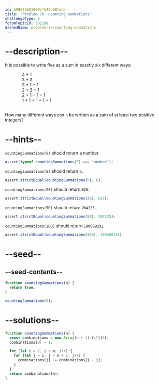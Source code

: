 ```yaml
---
id: 5900f3b81000cf542c50fecb
title: "Problem 76: Counting summations"
challengeType: 5
forumTopicId: 302189
dashedName: problem-76-counting-summations
---
```


# --description--

It is possible to write five as a sum in exactly six different ways:

<div style='margin-left: 4em;'>
  4 + 1<br>
  3 + 2<br>
  3 + 1 + 1<br>
  2 + 2 + 1<br>
  2 + 1 + 1 + 1<br>
  1 + 1 + 1 + 1 + 1<br><br>
</div>

How many different ways can `n` be written as a sum of at least two positive integers?

# --hints--

`countingSummations(5)` should return a number.

```js
assert(typeof countingSummations(5) === "number");
```

`countingSummations(5)` should return `6`.

```js
assert.strictEqual(countingSummations(5), 6);
```

`countingSummations(20)` should return `626`.

```js
assert.strictEqual(countingSummations(20), 626);
```

`countingSummations(50)` should return `204225`.

```js
assert.strictEqual(countingSummations(50), 204225);
```

`countingSummations(100)` should return `190569291`.

```js
assert.strictEqual(countingSummations(100), 190569291);
```

# --seed--

## --seed-contents--

```js
function countingSummations(n) {
  return true;
}

countingSummations(5);
```

# --solutions--

```js
function countingSummations(n) {
  const combinations = new Array(n + 1).fill(0);
  combinations[0] = 1;

  for (let i = 1; i < n; i++) {
    for (let j = i; j < n + 1; j++) {
      combinations[j] += combinations[j - i];
    }
  }
  return combinations[n];
}
```
